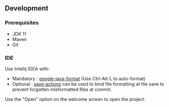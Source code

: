 ## Development


### Prerequisites

- JDK 11
- Maven
- Git

### IDE

Use Intellij IDEA with:
- Mandatory : [google-java-format](https://github.com/google/google-java-format) (Use Ctrl-Alt-L to auto-format)
- Optional : [save-actions](https://github.com/dubreuia/intellij-plugin-save-actions) can be used to bind file formatting at file save to prevent forgotten misformatted files at commit.

Use the "Open" option on the welcome screen to open the project.
